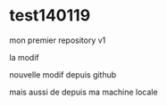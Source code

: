 # test140119
mon premier repository v1

la modif

nouvelle modif depuis  github

mais aussi de depuis ma machine locale
